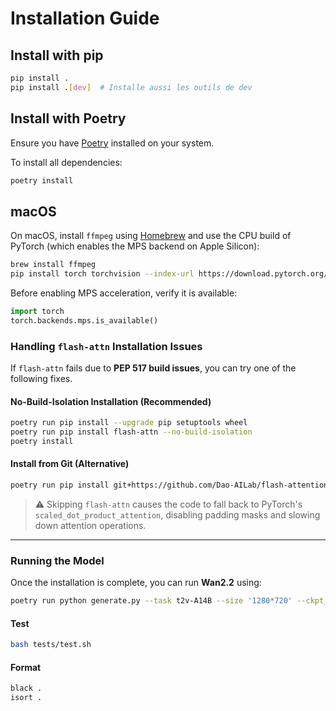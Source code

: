 # Installation Guide

## Install with pip

```bash
pip install .
pip install .[dev]  # Installe aussi les outils de dev
```

## Install with Poetry

Ensure you have [Poetry](https://python-poetry.org/docs/#installation) installed on your system.

To install all dependencies:

```bash
poetry install
```

## macOS

On macOS, install `ffmpeg` using [Homebrew](https://brew.sh/) and use the CPU build of PyTorch (which enables the MPS backend on Apple Silicon):

```bash
brew install ffmpeg
pip install torch torchvision --index-url https://download.pytorch.org/whl/cpu
```

Before enabling MPS acceleration, verify it is available:

```python
import torch
torch.backends.mps.is_available()
```

### Handling `flash-attn` Installation Issues

If `flash-attn` fails due to **PEP 517 build issues**, you can try one of the following fixes.

#### No-Build-Isolation Installation (Recommended)
```bash
poetry run pip install --upgrade pip setuptools wheel
poetry run pip install flash-attn --no-build-isolation
poetry install
```

#### Install from Git (Alternative)
```bash
poetry run pip install git+https://github.com/Dao-AILab/flash-attention.git
```

> ⚠️ Skipping `flash-attn` causes the code to fall back to PyTorch's `scaled_dot_product_attention`, disabling padding masks and slowing down attention operations.

---

### Running the Model

Once the installation is complete, you can run **Wan2.2** using:

```bash
poetry run python generate.py --task t2v-A14B --size '1280*720' --ckpt_dir ./Wan2.2-T2V-A14B --prompt "Two anthropomorphic cats in comfy boxing gear and bright gloves fight intensely on a spotlighted stage."
```

#### Test
```bash
bash tests/test.sh
```

#### Format
```bash
black .
isort .
```
